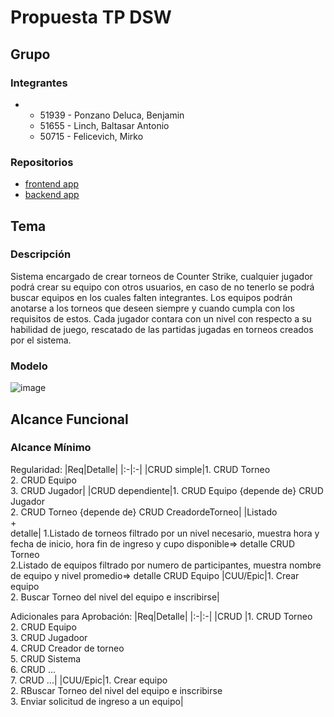 # Propuesta TP DSW

## Grupo
### Integrantes
* -	51939 - Ponzano Deluca, Benjamin
  -	51655 - Linch, Baltasar Antonio
  -	50715 - Felicevich, Mirko


### Repositorios
* [frontend app](http://hyperlinkToGihubOrGitlab)
* [backend app](http://hyperlinkToGihubOrGitlab)


## Tema
### Descripción
Sistema encargado de crear torneos de Counter Strike, cualquier jugador podrá crear su equipo con otros usuarios, en caso de no tenerlo se podrá buscar equipos en los cuales falten integrantes. Los equipos podrán anotarse a los torneos que deseen siempre y cuando cumpla con los requisitos de estos. Cada jugador contara con un nivel con respecto a su habilidad de juego, rescatado de las partidas jugadas en torneos creados por el sistema.

### Modelo
![image](https://github.com/BenjaPonzano/tp/assets/164565109/08c5b23e-e60d-4bac-b0a7-421d774baff3)



## Alcance Funcional 

### Alcance Mínimo

Regularidad:
|Req|Detalle|
|:-|:-|
|CRUD simple|1. CRUD Torneo<br>2. CRUD Equipo<br>3. CRUD Jugador|
|CRUD dependiente|1. CRUD Equipo {depende de} CRUD Jugador<br>2. CRUD Torneo {depende de} CRUD CreadordeTorneo|
|Listado<br>+<br>detalle| 1.Listado de torneos filtrado por un nivel necesario, muestra hora y fecha de inicio, hora fin de ingreso y cupo disponible=> detalle CRUD Torneo<br> 2.Listado de equipos filtrado por numero de participantes, muestra nombre de equipo y nivel promedio=> detalle CRUD Equipo
|CUU/Epic|1. Crear equipo<br>2. Buscar Torneo del nivel del equipo e inscribirse|


Adicionales para Aprobación:
|Req|Detalle|
|:-|:-|
|CRUD |1. CRUD Torneo<br>2. CRUD Equipo<br>3. CRUD Jugadoor<br>4. CRUD Creador de torneo<br>5. CRUD Sistema<br>6. CRUD ...<br>7. CRUD ...|
|CUU/Epic|1. Crear equipo<br>2. RBuscar Torneo del nivel del equipo e inscribirse<br>3. Enviar solicitud de ingreso a un equipo|


